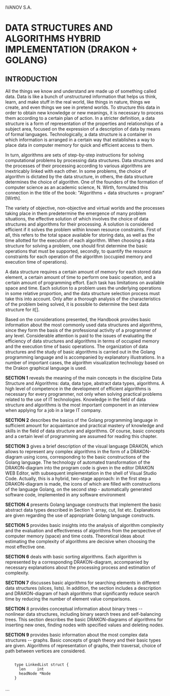 IVANOV S.A.                                 

# DATA STRUCTURES AND ALGORITHMS HYBRID IMPLEMENTATION (DRAKON + GOLANG)

## INTRODUCTION 
All the things we know and understand are made up of something called data. Data is like a bunch of unstructured information that helps us think, learn, and make stuff in the real world, like things in nature, things we create, and even things we see in pretend worlds.
To structure this data in order to obtain new knowledge or new meanings, it is necessary to process them according to a certain plan of action. 
In a stricter definition, a data structure is a form of representation
of the properties and relationships of a subject area, focused on the
expression of a description of data by means of formal languages.
Technologically, a data structure is a container in which information is
arranged in a certain way that establishes a way to place data in
computer memory for quick and efficient access to them.

In turn, algorithms are sets of step-by-step instructions for solving
computational problems by processing data structures. Data structures
and the processes of their processing according to various algorithms
are inextricably linked with each other. In some problems, the choice of
algorithm is dictated by the data structure, in others, the data
structure determines the choice of algorithm. One of the founders of the
formation of computer science as an academic science, N. Wirth,
formulated this connection in the title of the book: \"Algorithms + data
structures = program\" \[Wirth\].

The variety of objective, non-objective and virtual worlds and the
processes taking place in them predetermine the emergence of many
problem situations, the effective solution of which involves the choice
of data structures and algorithms for their processing. A solution is
considered efficient if it solves the problem within known resource
constraints. First of all, this refers to the total space available for
storing data, as well as the time allotted for the execution of each
algorithm. When choosing a data structure for solving a problem, one
should first determine the basic operations that must be supported,
secondly, to quantify the resource constraints for each operation of the
algorithm (occupied memory and execution time of operations).

A data structure requires a certain amount of memory for each stored
data element, a certain amount of time to perform one basic operation,
and a certain amount of programming effort. Each task has limitations on
available space and time. Each solution to a problem uses the underlying
operations in some relative proportion, and the data structure selection
process must take this into account. Only after a thorough analysis of
the characteristics of the problem being solved, it is possible to
determine the best data structure for it\[\].

Based on the considerations presented, the Handbook provides basic
information about the most commonly used data structures and algorithms,
since they form the basis of the professional activity of a programmer
of any level. Considerable attention is paid to the issues of evaluating
the efficiency of data structures and algorithms in terms of occupied
memory and the execution time of basic operations. The organization of
data structures and the study of basic algorithms is carried out in the
Golang programming language and is accompanied by explanatory
illustrations. In a number of important cases, the algorithm
visualization technology based on the Drakon graphical language is used.

**SECTION 1** reveals the meaning of the main concepts in the discipline
Data Structure and Algorithms: data, data type, abstract data types,
algorithms. A high level of competence in the development of efficient
algorithms is necessary for every programmer, not only when solving
practical problems related to the use of IT technologies. Knowledge in
the field of data structure and algorithms is the most important
component in an interview when applying for a job in a large IT company.

**SECTION 2** describes the basics of the Golang programming language in
sufficient amount for acquaintance and practical mastery of knowledge
and skills in the field of data structure and algorithms. Of course,
basic concepts and a certain level of programming are assumed for
reading this chapter.

**SECTION 3** gives a brief description of the visual language DRAKON,
which allows to represent any complex algorithms in the form of a
DRAKON-diagram using icons, corresponding to the basic constructions of
the Golang language. The technology of automated transformation of the
DRAKON-diagram into the program code is given in the editor DRAKON WEB
Editor, with subsequent implementation in the shell of Visual Studio
Code. Actually, this is a hybrid, two-stage approach: in the first step
a DRAKON-diagram is made, the icons of which are filled with
constructions of the language Golang, on the second step - automatically
generated software code, implemented in any software environment

**SECTION 4** presents Golang language constructs that implement the
basic abstract data types described in Section 1: array, cut, list etc.
Explanations are given regarding the use of appropriate Golang language
constructs.

**SECTION 5** provides basic insights into the analysis of algorithm
complexity and the evaluation and effectiveness of algorithms from the
perspective of computer memory (space) and time costs. Theoretical ideas
about estimating the complexity of algorithms are decisive when choosing
the most effective one.

**SECTION 6** deals with basic sorting algorithms. Each algorithm is
represented by a corresponding DRAKON-diagram, accompanied by necessary
explanations about the processing process and estimation of complexity.

**SECTION 7** discusses basic algorithms for searching elements in
different data structures (slices, lists). In addition, the section
includes a description and DRAKON-diagram of hash algorithms that
significantly reduce search time by reducing the number of element value
comparisons.

**SECTION** 8 provides conceptual information about binary trees --
nonlinear data structures, including binary search trees and
self-balancing trees. This section describes the basic DRAKON-diagrams
of algorithms for inserting new ones, finding nodes with specified
values and deleting nodes.

**SECTION 9** provides basic information about the most complex data
structures -- graphs. Basic concepts of graph theory and their basic
types are given. Algorithms of representation of graphs, their
traversal, choice of path between vertices are considered.



<style>
    .highlight pre {
      width: 50% !important;
    }
  </style>
  
  <pre><code class="language-go">
    type LinkedList struct {
      len     int
      headNode *Node
    }
  </code></pre>
</div>
```

